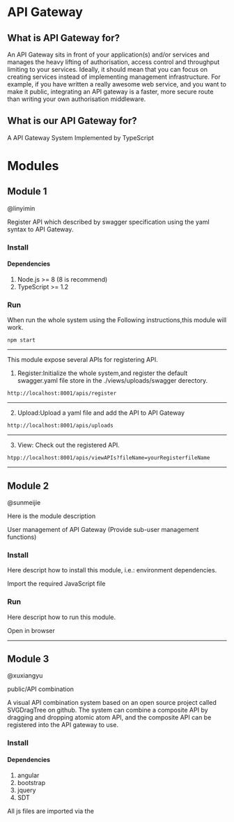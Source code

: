 # API Gateway
## What is API Gateway for?

An API Gateway sits in front of your application(s) and/or services and manages the heavy lifting of authorisation, access control and throughput limiting to your services. Ideally, it should mean that you can focus on creating services instead of implementing management infrastructure. For example, if you have written a really awesome web service, and you want to make it public, integrating an API gateway is a faster, more secure route than writing your own authorisation middleware.

## What is our API Gateway for?
A API Gateway System Implemented by TypeScript

# Modules

## Module 1

@linyimin

Register API which described by swagger specification using the yaml syntax to API Gateway.

### Install

#### Dependencies

1. Node.js >= 8 (8 is recommend)
2. TypeScript >= 1.2

### Run

When run the whole system using the Following instructions,this module will work.

```
npm start
```

------

This module expose several APIs for registering API.

1. Register:Initialize the whole system,and register the default swagger.yaml file store in the ./views/uploads/swagger derectory.

```
http://localhost:8001/apis/register
```
------

2. Upload:Upload a yaml file and add the API to API Gateway

```
http://localhost:8001/apis/uploads
```

------

3. View: Check out the registered API.

```
htpp://localhost:8001/apis/viewAPIs?fileName=yourRegisterfileName
```

------


## Module 2

@sunmeijie

Here is the module description

User management of API Gateway (Provide sub-user management functions)

### Install

Here descript how to install this module, i.e.: environment dependencies.

Import the required JavaScript file

### Run

Here descript how to run this module.

Open in browser

------


## Module 3

@xuxiangyu

public/API combination

A visual API combination system based on an open source project called SVGDragTree on github.
The system can combine a composite API by dragging and dropping atomic atom API, and the composite API can be registered into the API gateway to use.

### Install

#### Dependencies

1. angular
2. bootstrap
3. jquery
4. SDT

All js files are imported via the <script> tag：

```
<script src="framework/jquery.min.js" type="text/javascript"></script>
<script src="framework/bootstrap.min.js"></script>
<script src="framework/angular.js"></script>
<script src="framework/SDT.js" type="text/javascript" defer="defer" charset="utf-8"></script>
```

### Run

The system can be run by opening "index.html" directly in the browser.

All types of APIs are displayed on the left side of the system. By dragging and dropping the node onto the canvas, click on the node to see all the properties of the API in the property setting area on the right, and it can be set. We can set the API to be synchronized or asynchronous execution, the implementation of the conditions, and so on.  click Save, the atomic API is set to be completed.

After setting up all the atomic APIs, click "Register" to register the combined combination API into the API gateway and use it.

------

## Module 4 

@konghuihui 

API GateWay is a scalable, open source API Layer. API GateWay provides functionalities and services such as requests routing, authentication, Service monitoring, etc. 

### Managing APIs 

The page of Managing APIs include descriptions of the fields to which the API sets belong. Click on a field to view the classification information of all  API information and add, modify, and delete the specified APIs. 

### Install

  #### Dependencies

1. angular.js
2. bootstrap

------

Import the JavaScript file:  

```
 <script src="js/angular-1.3.0.js"></script> 
<script src="js/angular-animate.js"></script>
 <script src="js/angular-ui-router.js"></script> 
<script src="UIRoute3.js"></script> 
```

### Run 

Download UI-Router: 

```
 https://angular-ui.github.io/ 
```

You can now run your API GateWay by opening UIRoute3.html in your browser.

------


## Module 5

@WuChaoYu

According to different rules, the gateway forwards user requests

### Install

#### Dependencies

1. Node.js >= 8 (8 is recommended)
2. TypeScript >= 1.2

### Run

When run the whole system using the Following instructions,this module will work.

```
npm start
```

------
You can now visit :localhost:8002/?type=xxx,  xxx Indicates different request parameters。



### A template of swagger file:
```
swagger: "2.0"
info:
  version: "0.0.1"
  # 指定需要注册API服务的公司标号
  x-appId: "001"
  # 服务实际提供服务的域名地址
  x-realhost: www.linyimin.club:10010
  # 发布者名称
  x-publisher: 林贻民
  # 指定项目名称
  title: A simple API Gateway
   
# API网关向外提供访问服务的域名地址
host: www.linyimin.club:8000
# 所有API相同的前缀 
basePath: /
schemes:
  - http
  - https
consumes:
  - application/json
produces:
  - application/json
# Description of API service
paths:
  /bookTo:
    # API对应的标识号
    x-ID: "001"
    # API的名称
    x-name: "airlineBookTo"
    get:
      description: 预订往航班机票
      deprecated: false
      tags:
        - "机票"
      parameters:
        - name: isBuy
          in: query
          description: 机票购买是否成功，true为成功，false为失败
          required: false
          type: boolean
      responses:
        "200":
          description: Success
          schema:
            # a pointer to a definition
            $ref: "#/definitions/ServiceResponse"
        # responses may fall through to errors
        default:
          description: Error
          schema:
            $ref: "#/definitions/ErrorResponse"
# complex objects have schema definitions
definitions:
  ServiceResponse:
    required:
      - message
    properties:
      message:
        type: string
  ErrorResponse:
    required:
      - message
    properties:
      message:
        type: string
```

